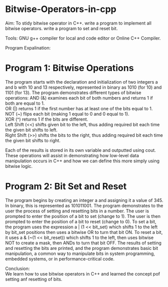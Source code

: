 # Bitwise-Operators-in-cpp
Aim: To stidy bitwise operator in C++.
write a program to implement all bitwise operators.
write a program to set and reset bit.

Tools: GNU g++ compiler for local and code editor or Online C++ Compiler.

Program Expalination:
# Program 1: Bitwise Operations
The program starts with the declaration and initialization of two integers a and b with 10 and 13 respectively, represented in binary as 1010 (for 10) and 1101 (for 13).
The program demonstrates different types of bitwise operations: 
AND (&) examines each bit of both numbers and returns 1 if both are equal to 1.     
OR (|) returns 1 if the first number has at least one of the bits equal to 1.   
NOT (~) flips each bit (making 1 equal to 0 and 0 equal to 1).  
XOR (^) returns 1 if the bits are different.    
Left Shift (<<) shifts given bit to the left, thus adding required bit each time the given bit shifts to left.  
Right Shift (>>) shifts the bits to the right, thus adding required bit each time the given bit shifts to right.

Each of the results is stored in its own variable and outputted using cout. These operations will assist in demonstrating how low-level data manipulation occurs in C++ and how we can define this more simply using bitwise logic.

# Program 2: Bit Set and Reset
The program begins by creating an integer a and assigning it a value of 345. In binary, this is represented as 101011001.
The program demonstrates to the user the process of setting and resetting bits in a number.
The user is prompted to enter the position of a bit to set (change to 1).
The user is then prompted to enter the position of a bit to reset (change to 0).
To set a bit, the program uses the expression a | (1 << bit_set) which shifts 1 to the left by bit_set positions then uses a bitwise OR to turn that bit ON.
To reset a bit, it uses a & (~(1 << bit_reset)) which shifts 1 to the left, then uses bitwise NOT to create a mask, then ANDs to turn that bit OFF.
The results of setting and resetting the bits are printed, and the program demonstrates basic bit manipulation, a common way to manipulate bits in system programming, embedded systems, or in performance-critical code.

Conclusion:      
We learn how to use bitwise operators in C++ and learned the concept pof setting anf resetting of bits. 
